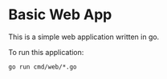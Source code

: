 # Basic Web App 

This is a simple web application written in go. 

To run this application:
```
go run cmd/web/*.go
```
